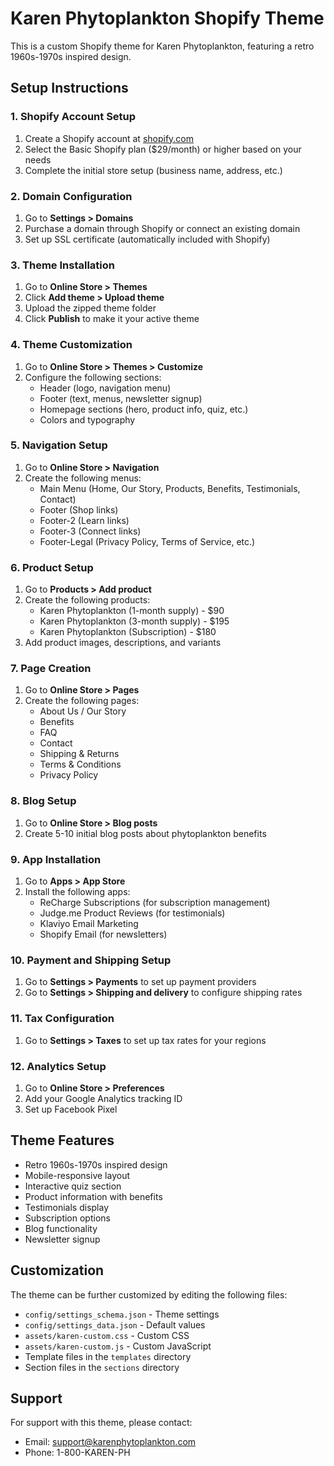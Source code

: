 # Karen Phytoplankton Shopify Theme

This is a custom Shopify theme for Karen Phytoplankton, featuring a retro 1960s-1970s inspired design.

## Setup Instructions

### 1. Shopify Account Setup

1. Create a Shopify account at [shopify.com](https://www.shopify.com/)
2. Select the Basic Shopify plan ($29/month) or higher based on your needs
3. Complete the initial store setup (business name, address, etc.)

### 2. Domain Configuration

1. Go to **Settings > Domains**
2. Purchase a domain through Shopify or connect an existing domain
3. Set up SSL certificate (automatically included with Shopify)

### 3. Theme Installation

1. Go to **Online Store > Themes**
2. Click **Add theme > Upload theme**
3. Upload the zipped theme folder
4. Click **Publish** to make it your active theme

### 4. Theme Customization

1. Go to **Online Store > Themes > Customize**
2. Configure the following sections:
   - Header (logo, navigation menu)
   - Footer (text, menus, newsletter signup)
   - Homepage sections (hero, product info, quiz, etc.)
   - Colors and typography

### 5. Navigation Setup

1. Go to **Online Store > Navigation**
2. Create the following menus:
   - Main Menu (Home, Our Story, Products, Benefits, Testimonials, Contact)
   - Footer (Shop links)
   - Footer-2 (Learn links)
   - Footer-3 (Connect links)
   - Footer-Legal (Privacy Policy, Terms of Service, etc.)

### 6. Product Setup

1. Go to **Products > Add product**
2. Create the following products:
   - Karen Phytoplankton (1-month supply) - $90
   - Karen Phytoplankton (3-month supply) - $195
   - Karen Phytoplankton (Subscription) - $180
3. Add product images, descriptions, and variants

### 7. Page Creation

1. Go to **Online Store > Pages**
2. Create the following pages:
   - About Us / Our Story
   - Benefits
   - FAQ
   - Contact
   - Shipping & Returns
   - Terms & Conditions
   - Privacy Policy

### 8. Blog Setup

1. Go to **Online Store > Blog posts**
2. Create 5-10 initial blog posts about phytoplankton benefits

### 9. App Installation

1. Go to **Apps > App Store**
2. Install the following apps:
   - ReCharge Subscriptions (for subscription management)
   - Judge.me Product Reviews (for testimonials)
   - Klaviyo Email Marketing
   - Shopify Email (for newsletters)

### 10. Payment and Shipping Setup

1. Go to **Settings > Payments** to set up payment providers
2. Go to **Settings > Shipping and delivery** to configure shipping rates

### 11. Tax Configuration

1. Go to **Settings > Taxes** to set up tax rates for your regions

### 12. Analytics Setup

1. Go to **Online Store > Preferences**
2. Add your Google Analytics tracking ID
3. Set up Facebook Pixel

## Theme Features

- Retro 1960s-1970s inspired design
- Mobile-responsive layout
- Interactive quiz section
- Product information with benefits
- Testimonials display
- Subscription options
- Blog functionality
- Newsletter signup

## Customization

The theme can be further customized by editing the following files:

- `config/settings_schema.json` - Theme settings
- `config/settings_data.json` - Default values
- `assets/karen-custom.css` - Custom CSS
- `assets/karen-custom.js` - Custom JavaScript
- Template files in the `templates` directory
- Section files in the `sections` directory

## Support

For support with this theme, please contact:
- Email: support@karenphytoplankton.com
- Phone: 1-800-KAREN-PH
